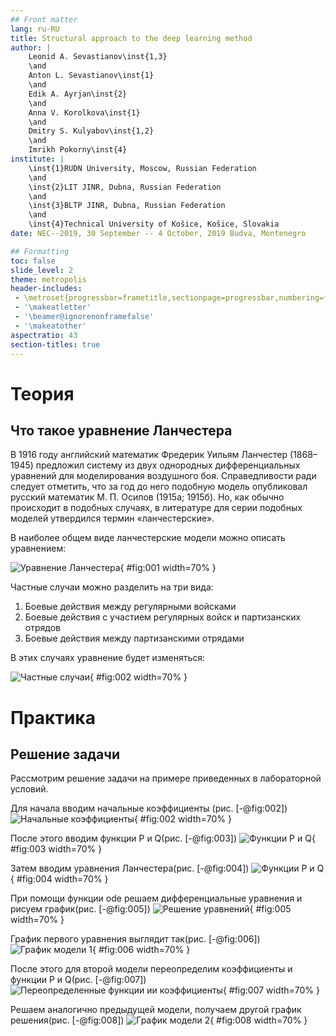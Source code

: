 ```yaml
---
## Front matter
lang: ru-RU
title: Structural approach to the deep learning method
author: |
	Leonid A. Sevastianov\inst{1,3}
	\and
	Anton L. Sevastianov\inst{1}
	\and
	Edik A. Ayrjan\inst{2}
	\and
	Anna V. Korolkova\inst{1}
	\and
	Dmitry S. Kulyabov\inst{1,2}
	\and
	Imrikh Pokorny\inst{4}
institute: |
	\inst{1}RUDN University, Moscow, Russian Federation
	\and
	\inst{2}LIT JINR, Dubna, Russian Federation
	\and
	\inst{3}BLTP JINR, Dubna, Russian Federation
	\and
	\inst{4}Technical University of Košice, Košice, Slovakia
date: NEC--2019, 30 September -- 4 October, 2019 Budva, Montenegro

## Formatting
toc: false
slide_level: 2
theme: metropolis
header-includes: 
 - \metroset{progressbar=frametitle,sectionpage=progressbar,numbering=fraction}
 - '\makeatletter'
 - '\beamer@ignorenonframefalse'
 - '\makeatother'
aspectratio: 43
section-titles: true
---
```


# Теория

## Что такое уравнение Ланчестера

В 1916 году английский математик Фредерик Уильям Ланчестер (1868–1945) предложил систему из двух однородных дифференциальных уравнений для моделирования воздушного боя. Справедливости ради следует отметить, что за год до него подобную модель опубликовал русский математик М. П. Осипов (1915а; 1915б). Но, как обычно происходит в подобных случаях, в литературе для серии подобных моделей утвердился термин «ланчестерские».

В наиболее общем виде ланчестерские модели можно описать уравнением:

![Уравнение Ланчестера](image/common.jpg){ #fig:001 width=70% }

Частные случаи можно разделить на три вида:
1. Боевые действия между регулярными войсками
2. Боевые действия с участием регулярных войск и партизанских
отрядов
3. Боевые действия между партизанскими отрядами

В этих случаях уравнение будет изменяться:

![Частные случаи](image/cases.jpg){ #fig:002 width=70% }

# Практика

## Решение задачи

Рассмотрим решение задачи на примере приведенных в лабораторной условий.

Для начала вводим начальные коэффициенты (рис. [-@fig:002])
![Начальные коэффициенты](image/1.jpg){ #fig:002 width=70% }

После этого вводим функции P и Q(рис. [-@fig:003])
![Функции P и Q](image/2.jpg){ #fig:003 width=70% }

Затем вводим уравнения Ланчестера(рис. [-@fig:004])
![Функции P и Q](image/3.jpg){ #fig:004 width=70% }

При помощи функции ode решаем дифференциальные уравнения и рисуем график(рис. [-@fig:005])
![Решение уравнений](image/4.jpg){ #fig:005 width=70% }

График первого уравнения выглядит так(рис. [-@fig:006])
![График модели 1](image/5.jpg){ #fig:006 width=70% }

После этого для второй модели переопределим коэффициенты и функции P и Q(рис. [-@fig:007])
![Переопределенные функции ии коэффициенты](image/6.jpg){ #fig:007 width=70% }

Решаем аналогично предыдущей модели, получаем другой график решения(рис. [-@fig:008])
![График модели 2](image/7.jpg){ #fig:008 width=70% }

